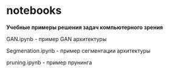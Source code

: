 # notebooks
**Учебные примеры решения задач компьютерного зрения** 

GAN.ipynb - пример GAN архитектуры

Segmenation.ipynb  - пример сегментации архитектуры

pruning.ipynb  - пример прунинга
